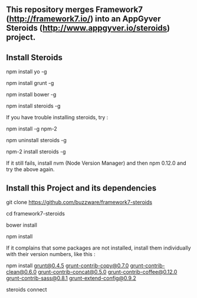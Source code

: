 ## This repository merges Framework7 (http://framework7.io/) into an AppGyver Steroids (http://www.appgyver.io/steroids) project.

## Install Steroids

npm install yo -g

npm install grunt -g

npm install bower -g

npm install steroids -g

If you have trouble installing steroids, try :

npm install -g npm-2

npm uninstall steroids -g

npm-2 install steroids -g

If it still fails, install nvm (Node Version Manager) and then npm 0.12.0 and try the above again.

## Install this Project and its dependencies

git clone https://github.com/buzzware/framework7-steroids

cd framework7-steroids

bower install

npm install

If it complains that some packages are not installed, install them individually with their version numbers, like this :

npm install grunt@0.4.5 grunt-contrib-copy@0.7.0 grunt-contrib-clean@0.6.0 grunt-contrib-concat@0.5.0 grunt-contrib-coffee@0.12.0 grunt-contrib-sass@0.8.1 grunt-extend-config@0.9.2

steroids connect
